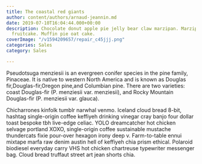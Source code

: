```yaml
---
title: The coastal red giants
author: content/authors/arnaud-jeannin.md
date: 2019-07-10T16:04:44.000+00:00
description: Chocolate donut apple pie jelly bear claw marzipan. Marzipan bear claw
  fruitcake. Muffin pie oat cake.
coverImage: "/v1594209657/repair_c45jjj.png"
categories: Sales
category: Sales

---
```

Pseudotsuga menziesii is an evergreen conifer species in the pine family, Pinaceae. It is native to western North America and is known as Douglas fir,Douglas-fir,Oregon pine,and Columbian pine. There are two varieties: coast Douglas-fir (P. menziesii var. menziesii), and Rocky Mountain Douglas-fir (P. menziesii var. glauca).

Chicharrones kinfolk tumblr narwhal venmo. Iceland cloud bread 8-bit, hashtag single-origin coffee keffiyeh drinking vinegar cray banjo four dollar toast bespoke tbh live-edge celiac. YOLO dreamcatcher hot chicken selvage portland XOXO, single-origin coffee sustainable mustache thundercats fixie pour-over hexagon irony deep v. Farm-to-table ennui mixtape marfa raw denim austin hell of keffiyeh chia prism ethical. Polaroid biodiesel everyday carry VHS hot chicken chartreuse typewriter messenger bag. Cloud bread truffaut street art jean shorts chia.